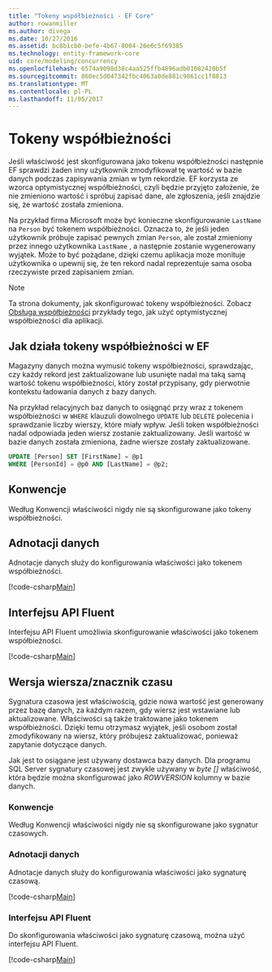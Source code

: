 ```yaml
---
title: "Tokeny współbieżności - EF Core"
author: rowanmiller
ms.author: divega
ms.date: 10/27/2016
ms.assetid: bc8b1cb0-befe-4b67-8004-26e6c5f69385
ms.technology: entity-framework-core
uid: core/modeling/concurrency
ms.openlocfilehash: 6574a9098d38c4aa525ffb4896adb01082420b5f
ms.sourcegitcommit: 860ec5d047342fbc4063a0de881c9861cc1f8813
ms.translationtype: MT
ms.contentlocale: pl-PL
ms.lasthandoff: 11/05/2017
---
```

# <a name="concurrency-tokens"></a>Tokeny współbieżności

Jeśli właściwość jest skonfigurowana jako tokenu współbieżności następnie EF sprawdzi żaden inny użytkownik zmodyfikował tę wartość w bazie danych podczas zapisywania zmian w tym rekordzie. EF korzysta ze wzorca optymistycznej współbieżności, czyli będzie przyjęto założenie, że nie zmieniono wartość i spróbuj zapisać dane, ale zgłoszenia, jeśli znajdzie się, że wartość została zmieniona.

Na przykład firma Microsoft może być konieczne skonfigurowanie `LastName` na `Person` być tokenem współbieżności. Oznacza to, że jeśli jeden użytkownik próbuje zapisać pewnych zmian `Person`, ale został zmieniony przez innego użytkownika `LastName` , a następnie zostanie wygenerowany wyjątek. Może to być pożądane, dzięki czemu aplikacja może monituje użytkownika o upewnij się, że ten rekord nadal reprezentuje sama osoba rzeczywiste przed zapisaniem zmian.

> [!NOTE]
> Ta strona dokumenty, jak skonfigurować tokeny współbieżności. Zobacz [Obsługa współbieżności](../saving/concurrency.md) przykłady tego, jak użyć optymistycznej współbieżności dla aplikacji.

## <a name="how-concurrency-tokens-work-in-ef"></a>Jak działa tokeny współbieżności w EF

Magazyny danych można wymusić tokeny współbieżności, sprawdzając, czy każdy rekord jest zaktualizowane lub usunięte nadal ma taką samą wartość tokenu współbieżności, który został przypisany, gdy pierwotnie kontekstu ładowania danych z bazy danych.

Na przykład relacyjnych baz danych to osiągnąć przy wraz z tokenem współbieżności w `WHERE` klauzuli dowolnego `UPDATE` lub `DELETE` polecenia i sprawdzanie liczby wierszy, które miały wpływ. Jeśli token współbieżności nadal odpowiada jeden wiersz zostanie zaktualizowany. Jeśli wartość w bazie danych została zmieniona, żadne wiersze zostały zaktualizowane.

```sql
UPDATE [Person] SET [FirstName] = @p1
WHERE [PersonId] = @p0 AND [LastName] = @p2;
```

## <a name="conventions"></a>Konwencje

Według Konwencji właściwości nigdy nie są skonfigurowane jako tokeny współbieżności.

## <a name="data-annotations"></a>Adnotacji danych

Adnotacje danych służy do konfigurowania właściwości jako tokenem współbieżności.

[!code-csharp[Main](../../../samples/core/Modeling/DataAnnotations/Samples/Concurrency.cs#ConfigureConcurrencyAnnotations)]

## <a name="fluent-api"></a>Interfejsu API Fluent

Interfejsu API Fluent umożliwia skonfigurowanie właściwości jako tokenem współbieżności.

[!code-csharp[Main](../../../samples/core/Modeling/FluentAPI/Samples/Concurrency.cs#ConfigureConcurrencyFluent)]

## <a name="timestamprow-version"></a>Wersja wiersza/znacznik czasu

Sygnatura czasowa jest właściwością, gdzie nowa wartość jest generowany przez bazę danych, za każdym razem, gdy wiersz jest wstawiane lub aktualizowane. Właściwości są także traktowane jako tokenem współbieżności. Dzięki temu otrzymasz wyjątek, jeśli osobom został zmodyfikowany na wiersz, który próbujesz zaktualizować, ponieważ zapytanie dotyczące danych.

Jak jest to osiągane jest używany dostawca bazy danych. Dla programu SQL Server sygnatury czasowej jest zwykle używany w *byte []* właściwość, która będzie można skonfigurować jako *ROWVERSION* kolumny w bazie danych.

### <a name="conventions"></a>Konwencje

Według Konwencji właściwości nigdy nie są skonfigurowane jako sygnatur czasowych.

### <a name="data-annotations"></a>Adnotacji danych

Adnotacje danych służy do konfigurowania właściwości jako sygnaturę czasową.

[!code-csharp[Main](../../../samples/core/Modeling/DataAnnotations/Samples/Timestamp.cs#ConfigureTimestampAnnotations)]

### <a name="fluent-api"></a>Interfejsu API Fluent

Do skonfigurowania właściwości jako sygnaturę czasową, można użyć interfejsu API Fluent.

[!code-csharp[Main](../../../samples/core/Modeling/FluentAPI/Samples/Timestamp.cs#ConfigureTimestampFluent)]
